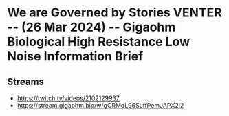 # We are Governed by Stories VENTER -- (26 Mar 2024) -- Gigaohm Biological High Resistance Low Noise Information Brief

## Streams
- https://twitch.tv/videos/2102129937
- https://stream.gigaohm.bio/w/gCRMqL96SLffPemJAPX2i2
